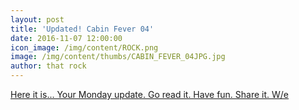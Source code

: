 ```yaml
---
layout: post
title: 'Updated! Cabin Fever 04'
date: 2016-11-07 12:00:00
icon_image: /img/content/ROCK.png
image: /img/content/thumbs/CABIN_FEVER_04JPG.jpg
author: that rock
---
```


[Here it is... Your Monday update. Go read it. Have fun. Share it. W/e](/comics/cabin+fever_04)
